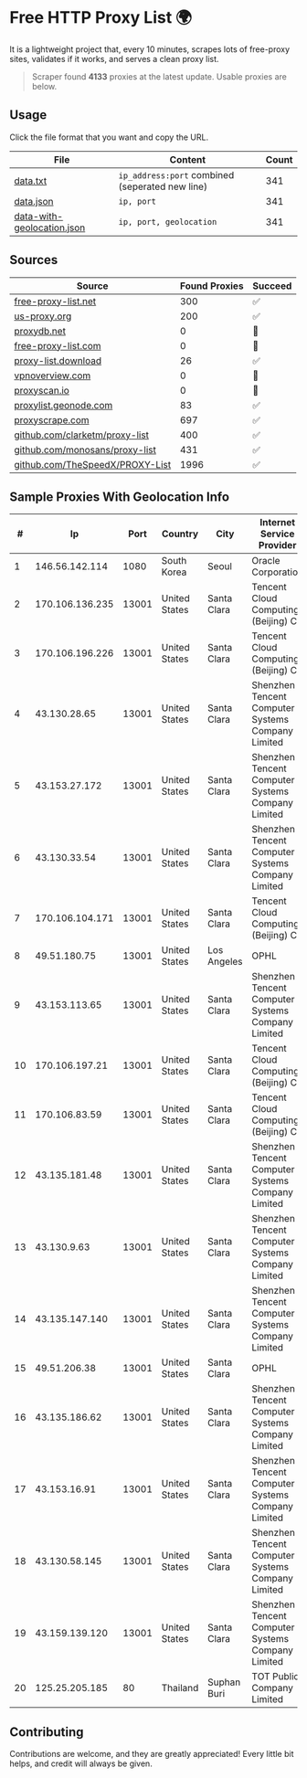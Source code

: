 
# Free HTTP Proxy List 🌍

It is a lightweight project that, every 10 minutes, scrapes lots of free-proxy sites, validates if it works, and serves a clean proxy list.


> Scraper found **4133** proxies at the latest update. Usable proxies are below.

## Usage

Click the file format that you want and copy the URL.


|File|Content|Count|
|----|-------|-----|
|[data.txt](https://raw.githubusercontent.com/themiralay/Proxy-List-World/master/data.txt)|`ip_address:port` combined (seperated new line)|341|
|[data.json](https://raw.githubusercontent.com/themiralay/Proxy-List-World/master/data.json)|`ip, port`|341|
|[data-with-geolocation.json](https://raw.githubusercontent.com/themiralay/Proxy-List-World/master/data-with-geolocation.json)|`ip, port, geolocation`|341|

## Sources

|Source|Found Proxies|Succeed|
|------|-------------|-------|
|[free-proxy-list.net](https://free-proxy-list.net)|300|✅|
|[us-proxy.org](https://www.us-proxy.org)|200|✅|
|[proxydb.net](http://proxydb.net)|0|🚫|
|[free-proxy-list.com](https://free-proxy-list.com/?page=&port=&type%5B%5D=http&type%5B%5D=https&up_time=0&search=Search)|0|🚫|
|[proxy-list.download](https://www.proxy-list.download/HTTP)|26|✅|
|[vpnoverview.com](https://vpnoverview.com/privacy/anonymous-browsing/free-proxy-servers)|0|🚫|
|[proxyscan.io](https://www.proxyscan.io)|0|🚫|
|[proxylist.geonode.com](https://proxylist.geonode.com/api/proxy-list?limit=300&page=1&sort_by=lastChecked&sort_type=desc&protocols=http,https)|83|✅|
|[proxyscrape.com](https://api.proxyscrape.com/v2/?request=displayproxies&protocol=http&timeout=10000&country=all&ssl=all&anonymity=all)|697|✅|
|[github.com/clarketm/proxy-list](https://raw.githubusercontent.com/clarketm/proxy-list/master/proxy-list-raw.txt)|400|✅|
|[github.com/monosans/proxy-list](https://raw.githubusercontent.com/monosans/proxy-list/main/proxies/http.txt)|431|✅|
|[github.com/TheSpeedX/PROXY-List](https://raw.githubusercontent.com/TheSpeedX/PROXY-List/master/http.txt)|1996|✅|


## Sample Proxies With Geolocation Info

|#|Ip|Port|Country|City|Internet Service Provider|
|-|--|----|-------|----|-------------------------|
|1|146.56.142.114|1080|South Korea|Seoul|Oracle Corporation|
|2|170.106.136.235|13001|United States|Santa Clara|Tencent Cloud Computing (Beijing) Co|
|3|170.106.196.226|13001|United States|Santa Clara|Tencent Cloud Computing (Beijing) Co|
|4|43.130.28.65|13001|United States|Santa Clara|Shenzhen Tencent Computer Systems Company Limited|
|5|43.153.27.172|13001|United States|Santa Clara|Shenzhen Tencent Computer Systems Company Limited|
|6|43.130.33.54|13001|United States|Santa Clara|Shenzhen Tencent Computer Systems Company Limited|
|7|170.106.104.171|13001|United States|Santa Clara|Tencent Cloud Computing (Beijing) Co|
|8|49.51.180.75|13001|United States|Los Angeles|OPHL|
|9|43.153.113.65|13001|United States|Santa Clara|Shenzhen Tencent Computer Systems Company Limited|
|10|170.106.197.21|13001|United States|Santa Clara|Tencent Cloud Computing (Beijing) Co|
|11|170.106.83.59|13001|United States|Santa Clara|Tencent Cloud Computing (Beijing) Co|
|12|43.135.181.48|13001|United States|Santa Clara|Shenzhen Tencent Computer Systems Company Limited|
|13|43.130.9.63|13001|United States|Santa Clara|Shenzhen Tencent Computer Systems Company Limited|
|14|43.135.147.140|13001|United States|Santa Clara|Shenzhen Tencent Computer Systems Company Limited|
|15|49.51.206.38|13001|United States|Santa Clara|OPHL|
|16|43.135.186.62|13001|United States|Santa Clara|Shenzhen Tencent Computer Systems Company Limited|
|17|43.153.16.91|13001|United States|Santa Clara|Shenzhen Tencent Computer Systems Company Limited|
|18|43.130.58.145|13001|United States|Santa Clara|Shenzhen Tencent Computer Systems Company Limited|
|19|43.159.139.120|13001|United States|Santa Clara|Shenzhen Tencent Computer Systems Company Limited|
|20|125.25.205.185|80|Thailand|Suphan Buri|TOT Public Company Limited|



## Contributing

Contributions are welcome, and they are greatly appreciated! Every
little bit helps, and credit will always be given.

